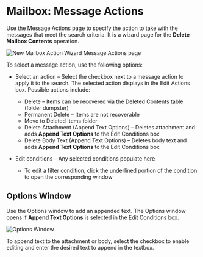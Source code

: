 # Mailbox: Message Actions

Use the Message Actions page to specify the action to take with the messages that meet the search criteria. It is a wizard page for the __Delete Mailbox Contents__ operation.

![New Mailbox Action Wizard Message Actions page](/img/product_docs/accessanalyzer/enterpriseauditor/admin/action/mailbox/messageactions.png)

To select a message action, use the following options:

- Select an action – Select the checkbox next to a message action to apply it to the search. The selected action displays in the Edit Actions box. Possible actions include:

  - Delete – Items can be recovered via the Deleted Contents table (folder dumpster)
  - Permanent Delete – Items are not recoverable
  - Move to Deleted Items folder
  - Delete Attachment (Append Text Options) – Deletes attachment and adds __Append Text Options__ to the Edit Conditions box
  - Delete Body Text (Append Text Options) – Deletes body text and adds __Append Text Options__ to the Edit Conditions box
- Edit conditions – Any selected conditions populate here

  - To edit a filter condition, click the underlined portion of the condition to open the corresponding window

## Options Window

Use the Options window to add an appended text. The Options window opens if __Append Text Options__ is selected in the Edit Conditions box.

![Options Window](/img/product_docs/accessanalyzer/enterpriseauditor/admin/action/mailbox/optionswindow.png)

To append text to the attachment or body, select the checkbox to enable editing and enter the desired text to append in the textbox.
